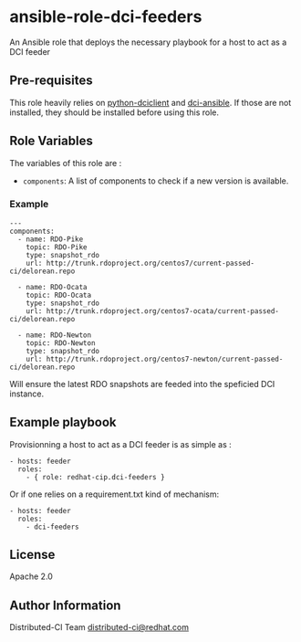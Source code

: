 # ansible-role-dci-feeders

An Ansible role that deploys the necessary playbook for a host to act as a DCI feeder


## Pre-requisites

This role heavily relies on [python-dciclient](https://github.com/redhat-cip/python-dciclient) and [dci-ansible](https://github.com/redhat-cip/dci-ansible).
If those are not installed, they should be installed before using this role.


## Role Variables


The variables of this role are :

  * `components`: A list of components to check if a new version is available.


### Example

```
---
components:
  - name: RDO-Pike
    topic: RDO-Pike
    type: snapshot_rdo
    url: http://trunk.rdoproject.org/centos7/current-passed-ci/delorean.repo

  - name: RDO-Ocata
    topic: RDO-Ocata
    type: snapshot_rdo
    url: http://trunk.rdoproject.org/centos7-ocata/current-passed-ci/delorean.repo

  - name: RDO-Newton
    topic: RDO-Newton
    type: snapshot_rdo
    url: http://trunk.rdoproject.org/centos7-newton/current-passed-ci/delorean.repo
```

Will ensure the latest RDO snapshots are feeded into the speficied DCI instance.


## Example playbook

Provisionning a host to act as a DCI feeder is as simple as :

```
- hosts: feeder
  roles:
    - { role: redhat-cip.dci-feeders }
```

Or if one relies on a requirement.txt kind of mechanism:

```
- hosts: feeder
  roles:
    - dci-feeders
```


## License

Apache 2.0

## Author Information

Distributed-CI Team  <distributed-ci@redhat.com>
